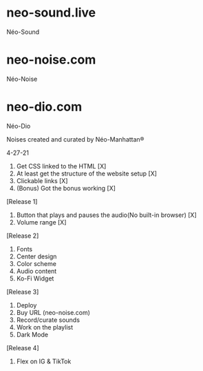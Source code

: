 # neo-sound.live
Néo-Sound
# neo-noise.com
Néo-Noise
# neo-dio.com
Néo-Dio

Noises created and curated by Néo-Manhattan®

4-27-21

1. Get CSS linked to the HTML [X]
2. At least get the structure of the website setup [X]
3. Clickable links [X]
4. (Bonus) Got the bonus working [X]


[Release 1]
1. Button that plays and pauses the audio(No built-in browser) [X]
2. Volume range [X]

[Release 2]
1. Fonts
2. Center design
3. Color scheme
4. Audio content
5. Ko-Fi Widget

[Release 3]
1. Deploy
2. Buy URL (neo-noise.com)
3. Record/curate sounds
4. Work on the playlist
5. Dark Mode

[Release 4]
1. Flex on IG & TikTok

